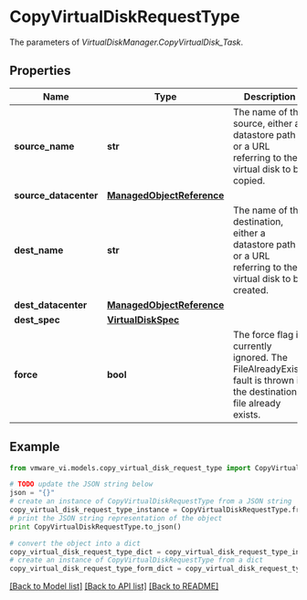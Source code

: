 # CopyVirtualDiskRequestType

The parameters of *VirtualDiskManager.CopyVirtualDisk_Task*. 

## Properties
Name | Type | Description | Notes
------------ | ------------- | ------------- | -------------
**source_name** | **str** | The name of the source, either a datastore path or a URL referring to the virtual disk to be copied.  | 
**source_datacenter** | [**ManagedObjectReference**](ManagedObjectReference.md) |  | [optional] 
**dest_name** | **str** | The name of the destination, either a datastore path or a URL referring to the virtual disk to be created.  | 
**dest_datacenter** | [**ManagedObjectReference**](ManagedObjectReference.md) |  | [optional] 
**dest_spec** | [**VirtualDiskSpec**](VirtualDiskSpec.md) |  | [optional] 
**force** | **bool** | The force flag is currently ignored. The FileAlreadyExists fault is thrown if the destination file already exists.  | [optional] 

## Example

```python
from vmware_vi.models.copy_virtual_disk_request_type import CopyVirtualDiskRequestType

# TODO update the JSON string below
json = "{}"
# create an instance of CopyVirtualDiskRequestType from a JSON string
copy_virtual_disk_request_type_instance = CopyVirtualDiskRequestType.from_json(json)
# print the JSON string representation of the object
print CopyVirtualDiskRequestType.to_json()

# convert the object into a dict
copy_virtual_disk_request_type_dict = copy_virtual_disk_request_type_instance.to_dict()
# create an instance of CopyVirtualDiskRequestType from a dict
copy_virtual_disk_request_type_form_dict = copy_virtual_disk_request_type.from_dict(copy_virtual_disk_request_type_dict)
```
[[Back to Model list]](../README.md#documentation-for-models) [[Back to API list]](../README.md#documentation-for-api-endpoints) [[Back to README]](../README.md)


